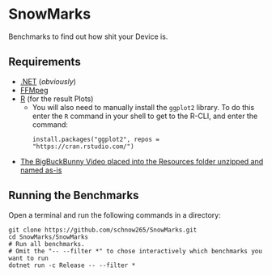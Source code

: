 # SnowMarks

Benchmarks to find out how shit your Device is.

## Requirements

- [.NET](https://dot.net) (*obviously*)
- [FFMpeg](https://ffmpeg.org)
- [R](https://r-project.org) (for the result Plots)
  - You will also need to manually install the ``ggplot2`` library. To do this enter the ``R`` command in your shell to get to the R-CLI, and enter the command:
    ```shell
    install.packages("ggplot2", repos = "https://cran.rstudio.com/")
    ```
- [The BigBuckBunny Video placed into the Resources folder unzipped and named as-is](https://download.blender.org/demo/movies/BBB/bbb_sunflower_2160p_60fps_normal.mp4.zip)

## Running the Benchmarks

Open a terminal and run the following commands in a directory:

```shell
git clone https://github.com/schnow265/SnowMarks.git
cd SnowMarks/SnowMarks
# Run all benchmarks.
# Omit the "-- --filter *" to chose interactively which benchmarks you want to run
dotnet run -c Release -- --filter *
```
